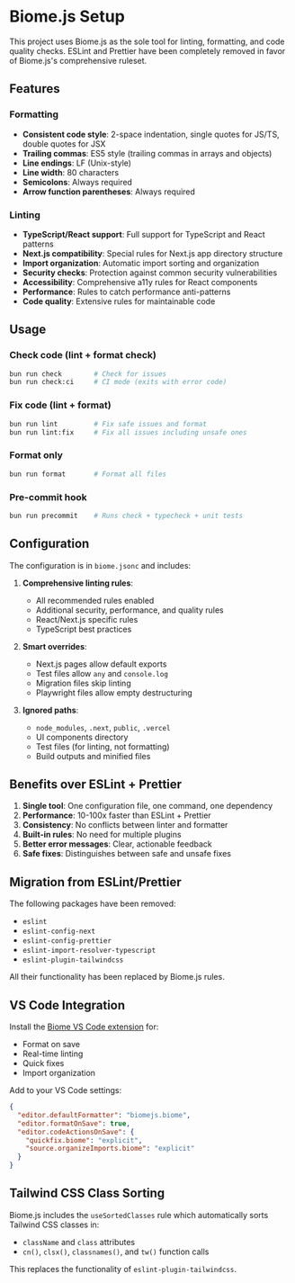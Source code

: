 # Biome.js Setup

This project uses Biome.js as the sole tool for linting, formatting, and code quality checks. ESLint and Prettier have been completely removed in favor of Biome.js's comprehensive ruleset.

## Features

### Formatting
- **Consistent code style**: 2-space indentation, single quotes for JS/TS, double quotes for JSX
- **Trailing commas**: ES5 style (trailing commas in arrays and objects)
- **Line endings**: LF (Unix-style)
- **Line width**: 80 characters
- **Semicolons**: Always required
- **Arrow function parentheses**: Always required

### Linting
- **TypeScript/React support**: Full support for TypeScript and React patterns
- **Next.js compatibility**: Special rules for Next.js app directory structure
- **Import organization**: Automatic import sorting and organization
- **Security checks**: Protection against common security vulnerabilities
- **Accessibility**: Comprehensive a11y rules for React components
- **Performance**: Rules to catch performance anti-patterns
- **Code quality**: Extensive rules for maintainable code

## Usage

### Check code (lint + format check)
```bash
bun run check        # Check for issues
bun run check:ci     # CI mode (exits with error code)
```

### Fix code (lint + format)
```bash
bun run lint         # Fix safe issues and format
bun run lint:fix     # Fix all issues including unsafe ones
```

### Format only
```bash
bun run format       # Format all files
```

### Pre-commit hook
```bash
bun run precommit    # Runs check + typecheck + unit tests
```

## Configuration

The configuration is in `biome.jsonc` and includes:

1. **Comprehensive linting rules**:
   - All recommended rules enabled
   - Additional security, performance, and quality rules
   - React/Next.js specific rules
   - TypeScript best practices

2. **Smart overrides**:
   - Next.js pages allow default exports
   - Test files allow `any` and `console.log`
   - Migration files skip linting
   - Playwright files allow empty destructuring

3. **Ignored paths**:
   - `node_modules`, `.next`, `public`, `.vercel`
   - UI components directory
   - Test files (for linting, not formatting)
   - Build outputs and minified files

## Benefits over ESLint + Prettier

1. **Single tool**: One configuration file, one command, one dependency
2. **Performance**: 10-100x faster than ESLint + Prettier
3. **Consistency**: No conflicts between linter and formatter
4. **Built-in rules**: No need for multiple plugins
5. **Better error messages**: Clear, actionable feedback
6. **Safe fixes**: Distinguishes between safe and unsafe fixes

## Migration from ESLint/Prettier

The following packages have been removed:
- `eslint`
- `eslint-config-next`
- `eslint-config-prettier`
- `eslint-import-resolver-typescript`
- `eslint-plugin-tailwindcss`

All their functionality has been replaced by Biome.js rules.

## VS Code Integration

Install the [Biome VS Code extension](https://marketplace.visualstudio.com/items?itemName=biomejs.biome) for:
- Format on save
- Real-time linting
- Quick fixes
- Import organization

Add to your VS Code settings:
```json
{
  "editor.defaultFormatter": "biomejs.biome",
  "editor.formatOnSave": true,
  "editor.codeActionsOnSave": {
    "quickfix.biome": "explicit",
    "source.organizeImports.biome": "explicit"
  }
}
```

## Tailwind CSS Class Sorting

Biome.js includes the `useSortedClasses` rule which automatically sorts Tailwind CSS classes in:
- `className` and `class` attributes
- `cn()`, `clsx()`, `classnames()`, and `tw()` function calls

This replaces the functionality of `eslint-plugin-tailwindcss`.
